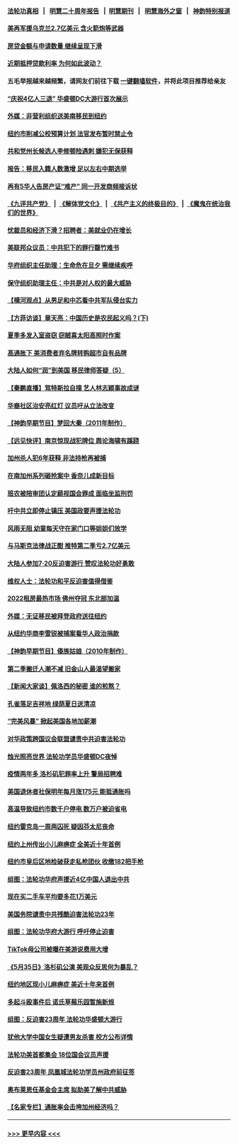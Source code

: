 #### [法轮功真相](https://github.com/gfw-breaker/truth/blob/master/README.md?t=0) &nbsp;&nbsp;|&nbsp;&nbsp; [明慧二十周年报告](https://github.com/gfw-breaker/mh-reports/blob/master/README.md?t=0) &nbsp;&nbsp;|&nbsp;&nbsp;[明慧期刊](https://github.com/gfw-breaker/mh-qikan) &nbsp;&nbsp;|&nbsp;&nbsp; [明慧海外之窗](https://github.com/gfw-breaker/mh-news/blob/master/README.md?t=0) &nbsp;&nbsp;|&nbsp;&nbsp; [神韵特别报道](https://github.com/gfw-breaker/mh-news/blob/master/shenyun.md?t=0)
#### [美再军援乌克兰2.7亿美元 含火箭炮等武器](../pages/nsc412/n13787568.md?t=07231551) 
#### [房贷金额与申请数量 继续呈现下滑](../pages/nsc412/n13787587.md?t=07231551) 
#### [近期抵押贷款利率 为何如此波动？](../pages/nsc412/n13787551.md?t=07231551) 
#### 五毛举报越来越频繁，请网友们前往下载 [一键翻墙软件](https://github.com/gfw-breaker/ssr-accounts)，并将此项目推荐给亲友
#### [“庆祝4亿人三退”  华盛顿DC大游行首次展示](../pages/nsc412/n13787505.md?t=07231551) 
#### [外媒：非营利组织送美南移民到纽约](../pages/nsc412/n13787533.md?t=07231551) 
#### [纽约市削减公校预算计划 法官发布暂时禁止令](../pages/nsc412/n13787531.md?t=07231551) 
#### [共和党州长候选人李修顿险遇刺 嫌犯无保获释](../pages/nsc412/n13787541.md?t=07231551) 
#### [报告：移民入籍人数激增 足以左右中期选举](../pages/nsc412/n13787535.md?t=07231551) 
#### [再有5华人告房产证“难产” 同一开发商频接诉状](../pages/nsc412/n13787538.md?t=07231551) 
#### [《九评共产党》](https://github.com/begood0513/9ping.md/blob/master/README.md) &nbsp;|&nbsp; [《解体党文化》](../../../../jtdwh.md/blob/master/README.md)  &nbsp;|&nbsp; [《共产主义的终极目的》](../../../../gczydzjmd.md/blob/master/README.md) &nbsp;|&nbsp; [《魔鬼在统治我们的世界》](../../../../mgztzwmdsj.md/blob/master/README.md) 
#### [忧裁员和经济下滑？招聘者：美就业仍在增长](../pages/nsc412/n13787439.md?t=07231551) 
#### [美联邦众议员：中共犯下的罪行罄竹难书](../pages/nsc412/n13787398.md?t=07231551) 
#### [华府组织主任助理：生命危在旦夕 需继续疾呼](../pages/nsc412/n13787503.md?t=07231551) 
#### [保守组织助理主任：中共是对人权的最大威胁](../pages/nsc412/n13787415.md?t=07231551) 
#### [【横河观点】从男足和中芯看中共军队侵台实力](../pages/nsc412/n13787463.md?t=07231551) 
#### [【方菲访谈】章天亮：中国历史是农民起义吗？(下)](../pages/nsc412/n13787272.md?t=07231551) 
#### [夏季多发入室盗窃 窃贼喜太阳高照时作案](../pages/nsc412/n13787464.md?t=07231551) 
#### [高通胀下 美消费者弃名牌转购超市自有品牌](../pages/nsc412/n13787390.md?t=07231551) 
#### [大陆人如何“润”到美国 移民律师答疑（5）](../pages/nsc412/n13787436.md?t=07231551) 
#### [【秦鹏直播】驾特斯拉自撞 艺人林志颖事故成谜](../pages/nsc412/n13787399.md?t=07231551) 
#### [华裔社区治安亮红灯 议员吁从立法改变](../pages/nsc412/n13787416.md?t=07231551) 
#### [【神韵早期节目】梦回大秦（2011年制作）](../pages/nsc412/n13787338.md?t=07231551) 
#### [【远见快评】南京惊现战犯牌位 舆论海啸有蹊跷](../pages/nsc412/n13787283.md?t=07231551) 
#### [加州杀人犯6年获释 非法持枪再被捕](../pages/nsc412/n13787402.md?t=07231551) 
#### [在南加州系列砸抢案中 香奈儿成新目标](../pages/nsc412/n13787397.md?t=07231551) 
#### [班农被陪审团认定藐视国会罪成 面临坐监刑罚](../pages/nsc412/n13787386.md?t=07231551) 
#### [吁中共立即停止镇压 美国政要声援法轮功](../pages/nsc412/n13786580.md?t=07231551) 
#### [风雨无阻 幼童每天守在家门口等姐姐们放学](../pages/nsc412/n13786938.md?t=07231551) 
#### [与马斯克法律战正酣 推特第二季亏2.7亿美元](../pages/nsc412/n13787258.md?t=07231551) 
#### [大陆人参加7‧20反迫害游行 赞叹法轮功好勇敢](../pages/nsc412/n13787321.md?t=07231551) 
#### [维权人士：法轮功和平反迫害值得借鉴](../pages/nsc412/n13787337.md?t=07231551) 
#### [2022租房最热市场 佛州夺冠 东北部加温](../pages/nsc412/n13786948.md?t=07231551) 
#### [外媒：无证移民被拜登政府送往纽约](../pages/nsc412/n13786763.md?t=07231551) 
#### [从纽约华商李雪锐被捕案看华人政治捐款](../pages/nsc412/n13786802.md?t=07231551) 
#### [【神韵早期节目】傣族姑娘（2010年制作）](../pages/nsc412/n13787274.md?t=07231551) 
#### [第二季搬迁人潮不减 旧金山人最渴望搬家](../pages/nsc412/n13786961.md?t=07231551) 
#### [【新闻大家谈】佩洛西的秘密 谁的煎熬？](../pages/nsc412/n13787167.md?t=07231551) 
#### [孔雀落足吉祥地 绿荫夏日送清凉](../pages/nsc412/n13786797.md?t=07231551) 
#### [“完美风暴” 掀起美国各地加薪潮](../pages/nsc412/n13786635.md?t=07231551) 
#### [对华政策跨国议会联盟谴责中共迫害法轮功](../pages/nsc412/n13786810.md?t=07231551) 
#### [烛光照亮世界 法轮功学员华盛顿DC夜悼](../pages/nsc412/n13786496.md?t=07231551) 
#### [疫情两年多 洛杉矶犯罪率上升 警局招聘难](../pages/nsc412/n13786650.md?t=07231551) 
#### [美国退休者社保明年每月涨175元 能抵通胀吗](../pages/nsc412/n13786545.md?t=07231551) 
#### [高温导致纽约市数千户停电 数万户被迫省电](../pages/nsc412/n13786765.md?t=07231551) 
#### [纽约雷克岛一周两囚死 疑因芬太尼丧命](../pages/nsc412/n13786775.md?t=07231551) 
#### [纽约上州传出小儿麻痹症 全美近十年首例](../pages/nsc412/n13786767.md?t=07231551) 
#### [纽约市皇后区地检破获走私枪团伙 收缴182把手枪](../pages/nsc412/n13786758.md?t=07231551) 
#### [组图：法轮功华府声援近4亿中国人退出中共](../pages/nsc412/n13786581.md?t=07231551) 
#### [现在买二手车平均要多花1万美元](../pages/nsc412/n13786508.md?t=07231551) 
#### [美国务院谴责中共残酷迫害法轮功23年](../pages/nsc412/n13786585.md?t=07231551) 
#### [组图：法轮功华府大游行 呼吁停止迫害](../pages/nsc412/n13786519.md?t=07231551) 
#### [TikTok母公司被曝在美游说费用大增](../pages/nsc412/n13786384.md?t=07231551) 
#### [《5月35日》洛杉矶公演 美观众反思何为暴乱？](../pages/nsc412/n13785743.md?t=07231551) 
#### [纽约地区现小儿麻痹症 美近十年来首例](../pages/nsc412/n13786502.md?t=07231551) 
#### [多起斗殴事件后 诺氏草莓乐园暂施新规](../pages/nsc412/n13786479.md?t=07231551) 
#### [组图：反迫害23周年 法轮功华盛顿大游行](../pages/nsc412/n13786433.md?t=07231551) 
#### [犹他大学中国女生疑遭男友杀害 校方公布详情](../pages/nsc412/n13786378.md?t=07231551) 
#### [法轮功美首都集会 18位国会议员声援](../pages/nsc412/n13786399.md?t=07231551) 
#### [反迫害23周年 凤凰城法轮功学员州政府前征签](../pages/nsc412/n13786397.md?t=07231551) 
#### [奥布莱恩任基金会主席 拟助美了解中共威胁](../pages/nsc412/n13786288.md?t=07231551) 
#### [【名家专栏】通胀率会击垮加州经济吗？](../pages/nsc412/n13785455.md?t=07231551) 

----
#### [ >>> 更早内容 <<< ](../indexes/nsc412-earlier.md)
